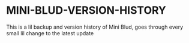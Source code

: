 # MINI-BLUD-VERSION-HISTORY

This is a lil backup and version history of Mini Blud, goes through every small lil change to the latest update
